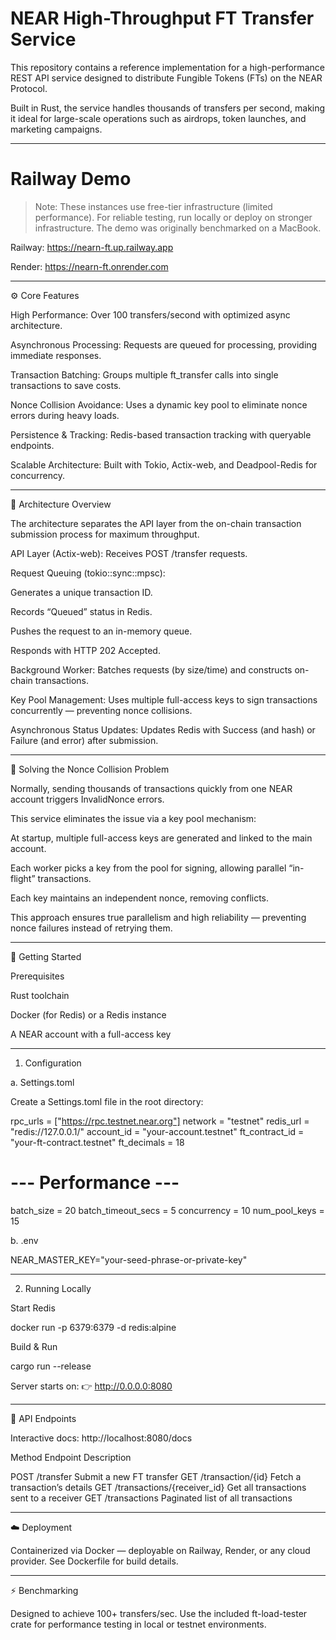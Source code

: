 # NEAR High-Throughput FT Transfer Service

This repository contains a reference implementation for a high-performance REST API service designed to distribute Fungible Tokens (FTs) on the NEAR Protocol.

Built in Rust, the service handles thousands of transfers per second, making it ideal for large-scale operations such as airdrops, token launches, and marketing campaigns.


---

# Railway Demo

> Note: These instances use free-tier infrastructure (limited performance).
For reliable testing, run locally or deploy on stronger infrastructure.
The demo was originally benchmarked on a MacBook.



Railway: https://nearn-ft.up.railway.app

Render: https://nearn-ft.onrender.com



---

⚙️ Core Features

High Performance: Over 100 transfers/second with optimized async architecture.

Asynchronous Processing: Requests are queued for processing, providing immediate responses.

Transaction Batching: Groups multiple ft_transfer calls into single transactions to save costs.

Nonce Collision Avoidance: Uses a dynamic key pool to eliminate nonce errors during heavy loads.

Persistence & Tracking: Redis-based transaction tracking with queryable endpoints.

Scalable Architecture: Built with Tokio, Actix-web, and Deadpool-Redis for concurrency.



---

🧩 Architecture Overview

The architecture separates the API layer from the on-chain transaction submission process for maximum throughput.

API Layer (Actix-web):
Receives POST /transfer requests.

Request Queuing (tokio::sync::mpsc):

Generates a unique transaction ID.

Records “Queued” status in Redis.

Pushes the request to an in-memory queue.

Responds with HTTP 202 Accepted.


Background Worker:
Batches requests (by size/time) and constructs on-chain transactions.

Key Pool Management:
Uses multiple full-access keys to sign transactions concurrently — preventing nonce collisions.

Asynchronous Status Updates:
Updates Redis with Success (and hash) or Failure (and error) after submission.



---

🔑 Solving the Nonce Collision Problem

Normally, sending thousands of transactions quickly from one NEAR account triggers InvalidNonce errors.

This service eliminates the issue via a key pool mechanism:

At startup, multiple full-access keys are generated and linked to the main account.

Each worker picks a key from the pool for signing, allowing parallel “in-flight” transactions.

Each key maintains an independent nonce, removing conflicts.


This approach ensures true parallelism and high reliability — preventing nonce failures instead of retrying them.


---

🧰 Getting Started

Prerequisites

Rust toolchain

Docker (for Redis) or a Redis instance

A NEAR account with a full-access key



---

1. Configuration

a. Settings.toml

Create a Settings.toml file in the root directory:

rpc_urls = ["https://rpc.testnet.near.org"]
network = "testnet"
redis_url = "redis://127.0.0.1/"
account_id = "your-account.testnet"
ft_contract_id = "your-ft-contract.testnet"
ft_decimals = 18

# --- Performance ---
batch_size = 20
batch_timeout_secs = 5
concurrency = 10
num_pool_keys = 15

b. .env

NEAR_MASTER_KEY="your-seed-phrase-or-private-key"


---

2. Running Locally

Start Redis

docker run -p 6379:6379 -d redis:alpine

Build & Run

cargo run --release

Server starts on:
👉 http://0.0.0.0:8080


---

📡 API Endpoints

Interactive docs:
http://localhost:8080/docs

Method	Endpoint	Description

POST	/transfer	Submit a new FT transfer
GET	/transaction/{id}	Fetch a transaction’s details
GET	/transactions/{receiver_id}	Get all transactions sent to a receiver
GET	/transactions	Paginated list of all transactions



---

☁️ Deployment

Containerized via Docker — deployable on Railway, Render, or any cloud provider.
See Dockerfile for build details.


---

⚡ Benchmarking

Designed to achieve 100+ transfers/sec.
Use the included ft-load-tester crate for performance testing in local or testnet environments.

